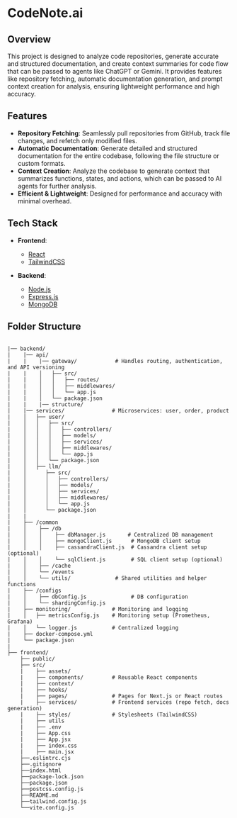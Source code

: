 # CodeNote.ai

## Overview
This project is designed to analyze code repositories, generate accurate and structured documentation, and create context summaries for code flow that can be passed to agents like ChatGPT or Gemini. It provides features like repository fetching, automatic documentation generation, and prompt context creation for analysis, ensuring lightweight performance and high accuracy.

## Features
- **Repository Fetching**: Seamlessly pull repositories from GitHub, track file changes, and refetch only modified files.
- **Automatic Documentation**: Generate detailed and structured documentation for the entire codebase, following the file structure or custom formats.
- **Context Creation**: Analyze the codebase to generate context that summarizes functions, states, and actions, which can be passed to AI agents for further analysis.
- **Efficient & Lightweight**: Designed for performance and accuracy with minimal overhead.

## Tech Stack
- **Frontend**: 
  - [React](https://reactjs.org/)
  - [TailwindCSS](https://tailwindcss.com/)
  
- **Backend**: 
  - [Node.js](https://nodejs.org/en/)
  - [Express.js](https://expressjs.com/)
  - [MongoDB](https://www.mongodb.com/)
  

  
## Folder Structure
```

|── backend/                
|    |── api/
|    |    |── gateway/            # Handles routing, authentication, and API versioning
|    |    │   ├── src/
|    |    │   │   ├── routes/
|    |    │   │   ├── middlewares/
|    |    │   │   └── app.js
|    |    │   └── package.json
|    |    |── structure/
|    |── services/               # Microservices: user, order, product
|    │   ├── user/
|    │   │   ├── src/
|    │   │   │   ├── controllers/
|    │   │   │   ├── models/
|    │   │   │   ├── services/
|    │   │   │   ├── middlewares/
|    │   │   │   └── app.js
|    │   │   └── package.json
|    │   ├── llm/
|    │      ├── src/
|    │      │   ├── controllers/
|    │      │   ├── models/
|    │      │   ├── services/
|    │      │   ├── middlewares/
|    │      │   └── app.js
|    │      └── package.json
|    |
|    ├── /common
|    │    ├── /db
|    │    │    ├── dbManager.js       # Centralized DB management
|    │    │    ├── mongoClient.js      # MongoDB client setup
|    │    │    ├── cassandraClient.js  # Cassandra client setup (optional)
|    │    │    └── sqlClient.js        # SQL client setup (optional)
|    │    ├── /cache
|    │    └── /events
|    │    └── utils/              # Shared utilities and helper functions
|    ├── /configs
|    │    ├── dbConfig.js              # DB configuration
|    │    └── shardingConfig.js
|    ├── monitoring/             # Monitoring and logging
|    │   ├── metricsConfig.js    # Monitoring setup (Prometheus, Grafana)
|    │   └── logger.js           # Centralized logging
|    ├── docker-compose.yml  
|    └── package.json
|
├── frontend/
    ├── public/
    ├── src/
    |    ├── assets/
    |    ├── components/         # Reusable React components
    |    ├── context/
    |    ├── hooks/
    |    ├── pages/              # Pages for Next.js or React routes
    |    ├── services/           # Frontend services (repo fetch, docs generation)
    |    ├── styles/             # Stylesheets (TailwindCSS)
    |    ├── utils               
    |    ├── .env
    |    ├── App.css
    |    ├── App.jsx
    |    ├── index.css
    |    ├── main.jsx
    ├──.eslintrc.cjs
    ├──.gitignore
    ├──index.html
    ├──package-lock.json
    ├──package.json
    ├──postcss.config.js
    ├──README.md
    ├──tailwind.config.js
    └──vite.config.js    

 ```